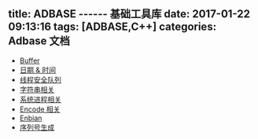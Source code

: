 title: ADBASE ------ 基础工具库
date: 2017-01-22 09:13:16
tags: [ADBASE,C++]
categories: Adbase 文档
---
- [Buffer](adbase/buffer.md)
- [日期 & 时间](adbase/date_time.md)
- [线程安全队列](adbase/queue.md)
- [字符串相关](adbase/string.md)
- [系统进程相关](adbase/system.md)
- [Encode 相关](adbase/encode.md)
- [Enbian](adbase/endian.md)
- [序列号生成](adbase/sequence.md)
